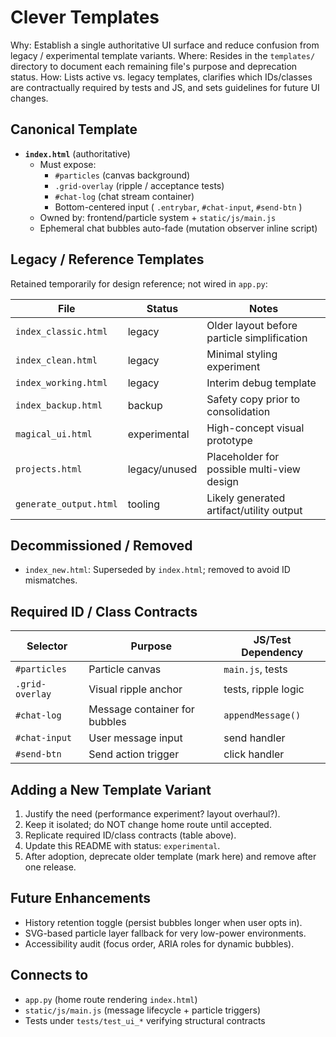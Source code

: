 # Clever Templates

Why:
  Establish a single authoritative UI surface and reduce confusion from legacy / experimental template variants.
Where:
  Resides in the `templates/` directory to document each remaining file's purpose and deprecation status.
How:
  Lists active vs. legacy templates, clarifies which IDs/classes are contractually required by tests and JS, and sets guidelines for future UI changes.

## Canonical Template

- **`index.html`** (authoritative)
  - Must expose:
    - `#particles` (canvas background)
    - `.grid-overlay` (ripple / acceptance tests)
    - `#chat-log` (chat stream container)
    - Bottom-centered input ( `.entrybar`, `#chat-input`, `#send-btn` )
  - Owned by: frontend/particle system + `static/js/main.js`
  - Ephemeral chat bubbles auto-fade (mutation observer inline script)

## Legacy / Reference Templates

Retained temporarily for design reference; not wired in `app.py`:

| File                | Status      | Notes |
|---------------------|-------------|-------|
| `index_classic.html`| legacy      | Older layout before particle simplification |
| `index_clean.html`  | legacy      | Minimal styling experiment |
| `index_working.html`| legacy      | Interim debug template |
| `index_backup.html` | backup      | Safety copy prior to consolidation |
| `magical_ui.html`   | experimental| High-concept visual prototype |
| `projects.html`     | legacy/unused | Placeholder for possible multi-view design |
| `generate_output.html` | tooling  | Likely generated artifact/utility output |

## Decommissioned / Removed

- `index_new.html`: Superseded by `index.html`; removed to avoid ID mismatches.

## Required ID / Class Contracts

| Selector      | Purpose                                  | JS/Test Dependency |
|---------------|-------------------------------------------|--------------------|
| `#particles`  | Particle canvas                          | `main.js`, tests    |
| `.grid-overlay` | Visual ripple anchor                   | tests, ripple logic |
| `#chat-log`   | Message container for bubbles            | `appendMessage()`   |
| `#chat-input` | User message input                       | send handler        |
| `#send-btn`   | Send action trigger                      | click handler       |

## Adding a New Template Variant

1. Justify the need (performance experiment? layout overhaul?).
2. Keep it isolated; do NOT change home route until accepted.
3. Replicate required ID/class contracts (table above).
4. Update this README with status: `experimental`.
5. After adoption, deprecate older template (mark here) and remove after one release.

## Future Enhancements

- History retention toggle (persist bubbles longer when user opts in).
- SVG-based particle layer fallback for very low-power environments.
- Accessibility audit (focus order, ARIA roles for dynamic bubbles).

## Connects to

- `app.py` (home route rendering `index.html`)
- `static/js/main.js` (message lifecycle + particle triggers)
- Tests under `tests/test_ui_*` verifying structural contracts
